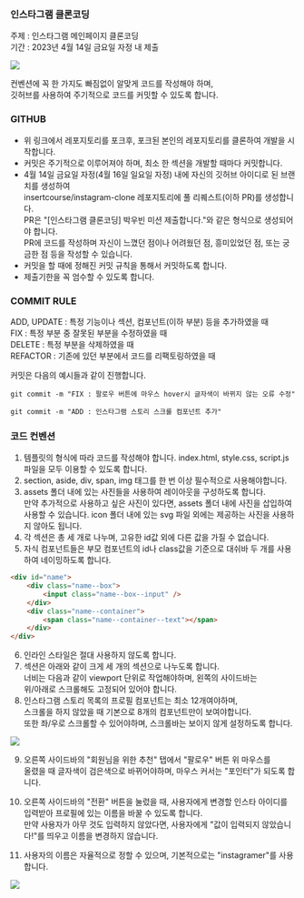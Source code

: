 ### 인스타그램 클론코딩

주제 : 인스타그램 메인페이지 클론코딩  
기간 : 2023년 4월 14일 금요일 자정 내 제출

<img src="https://media.discordapp.net/attachments/1036162758875549761/1094627606797762570/Media_230409_231845.gif?width=1498&height=936"/>

컨벤션에 꼭 한 가지도 빠짐없이 알맞게 코드를 작성해야 하며,  
깃허브를 사용하여 주기적으로 코드를 커밋할 수 있도록 합니다.

### GITHUB

- 위 링크에서 레포지토리를 포크후, 포크된 본인의 레포지토리를 클론하여 개발을 시작합니다.
- 커밋은 주기적으로 이루어져야 하며, 최소 한 섹션을 개발할 때마다 커밋합니다.
- 4월 14일 금요일 자정(4월 16일 일요일 자정) 내에 자신의 깃허브 아이디로 된 브랜치를 생성하여  
  insertcourse/instagram-clone 레포지토리에 풀 리퀘스트(이하 PR)를 생성합니다.  
  PR은 "[인스타그램 클론코딩] 박우빈 미션 제출합니다."와 같은 형식으로 생성되어야 합니다.  
  PR에 코드를 작성하며 자신이 느꼈던 점이나 어려웠던 점, 흥미있었던 점, 또는 궁금한 점 등을 작성할 수 있습니다.
- 커밋을 할 때에 정해진 커밋 규칙을 통해서 커밋하도록 합니다.
- 제출기한을 꼭 엄수할 수 있도록 합니다.

### COMMIT RULE

ADD, UPDATE : 특정 기능이나 섹션, 컴포넌트(이하 부분) 등을 추가하였을 때  
FIX : 특정 부분 중 잘못된 부분을 수정하였을 때  
DELETE : 특정 부분을 삭제하였을 때  
REFACTOR : 기존에 있던 부분에서 코드를 리팩토링하였을 때

커밋은 다음의 예시들과 같이 진행합니다.

```
git commit -m "FIX : 팔로우 버튼에 마우스 hover시 글자색이 바뀌지 않는 오류 수정"

git commit -m "ADD : 인스타그램 스토리 스크롤 컴포넌트 추가"
```

### 코드 컨벤션

1. 템플릿의 형식에 따라 코드를 작성해야 합니다. index.html, style.css, script.js 파일을 모두 이용할 수 있도록 합니다.
2. section, aside, div, span, img 태그를 한 번 이상 필수적으로 사용해야합니다.
3. assets 폴더 내에 있는 사진들을 사용하여 레이아웃을 구성하도록 합니다.  
   만약 추가적으로 사용하고 싶은 사진이 있다면, assets 폴더 내에 사진을 삽입하여  
   사용할 수 있습니다. icon 폴더 내에 있는 svg 파일 외에는 제공하는 사진을 사용하지 않아도 됩니다.
4. 각 섹션은 총 세 개로 나누며, 고유한 id값 외에 다른 값을 가질 수 없습니다.
5. 자식 컴포넌트들은 부모 컴포넌트의 id나 class값을 기준으로 대쉬바 두 개를 사용하여 네이밍하도록 합니다.

```html
<div id="name">
	<div class="name--box">
		<input class="name--box--input" />
	</div>
	<div class="name--container">
		<span class="name--container--text"></span>
	</div>
</div>
```

6. 인라인 스타일은 절대 사용하지 않도록 합니다.
7. 섹션은 아래와 같이 크게 세 개의 섹션으로 나누도록 합니다.  
   너비는 다음과 같이 viewport 단위로 작업해야하며, 왼쪽의 사이드바는  
   위/아래로 스크롤해도 고정되어 있어야 합니다.
8. 인스타그램 스토리 목록의 프로필 컴포넌트는 최소 12개여야하며,  
   스크롤을 하지 않았을 때 기본으로 8개의 컴포넌트만이 보여야합니다.  
   또한 좌/우로 스크롤할 수 있어야하며, 스크롤바는 보이지 않게 설정하도록 합니다.

<img src="https://media.discordapp.net/attachments/1036162758875549761/1094643203174572173/image.png?width=1642&height=936" />

9. 오른쪽 사이드바의 "회원님을 위한 추천" 탭에서 "팔로우" 버튼 위 마우스를  
   올렸을 때 글자색이 검은색으로 바뀌어야하며, 마우스 커서는 "포인터"가 되도록 합니다.

10. 오른쪽 사이드바의 "전환" 버튼을 눌렀을 때, 사용자에게 변경할 인스타 아이디를 입력받아 프로필에 있는 이름을 바꿀 수 있도록 합니다.  
    만약 사용자가 아무 것도 입력하지 않았다면, 사용자에게 "값이 입력되지 않았습니다!"를 띄우고 이름을 변경하지 않습니다.
11. 사용자의 이름은 자율적으로 정할 수 있으며, 기본적으로는 "instagramer"를 사용합니다.

<img src="https://media.discordapp.net/attachments/1036162758875549761/1094640011061776444/instagram.png?width=1642&height=936" />
